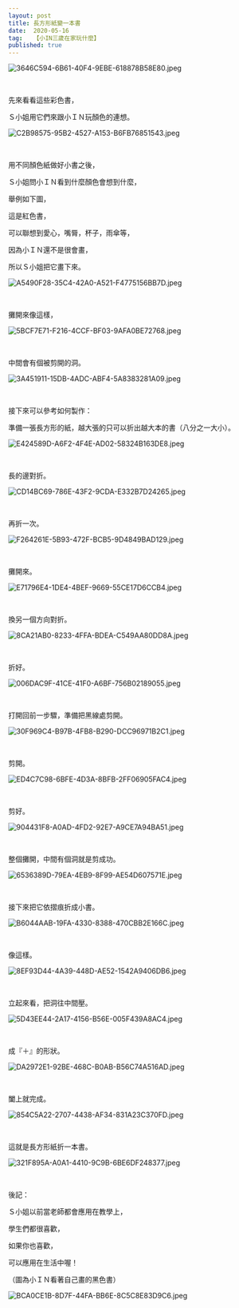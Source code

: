```yaml
---
layout: post
title: 長方形紙變一本書
date:  2020-05-16
tag:   【小IN三歲在家玩什麼】
published: true 
---
```

<p><img alt="3646C594-6B61-40F4-9EBE-618878B58E80.jpeg" src="https://pic.pimg.tw/smlife543/1589630523-4256515916_n.jpg" title="3646C594-6B61-40F4-9EBE-618878B58E80.jpeg"></p>

<p>&nbsp;</p>

<p>先來看看這些彩色書，</p>

<p>Ｓ小姐用它們來跟小ＩＮ玩顏色的連想。</p>

<p><img alt="C2B98575-95B2-4527-A153-B6FB76851543.jpeg" src="https://pic.pimg.tw/smlife543/1589630678-3111443973_n.jpg" title="C2B98575-95B2-4527-A153-B6FB76851543.jpeg"></p>

<p>&nbsp;</p>

<p>用不同顏色紙做好小書之後，</p>

<p>Ｓ小姐問小ＩＮ看到什麼顏色會想到什麼，</p>

<p>舉例如下圖，</p>

<p>這是紅色書，</p>

<p>可以聯想到愛心，嘴脣，杯子，雨傘等，</p>

<p>因為小ＩＮ還不是很會畫，</p>

<p>所以Ｓ小姐把它畫下來。</p>

<p><img alt="A5490F28-35C4-42A0-A521-F4775156BB7D.jpeg" src="https://pic.pimg.tw/smlife543/1589630484-3583787701_n.jpg" title="A5490F28-35C4-42A0-A521-F4775156BB7D.jpeg"></p>

<p>&nbsp;</p>

<p>攤開來像這樣，</p>

<p><img alt="5BCF7E71-F216-4CCF-BF03-9AFA0BE72768.jpeg" src="https://pic.pimg.tw/smlife543/1589630485-1980314323_n.jpg" title="5BCF7E71-F216-4CCF-BF03-9AFA0BE72768.jpeg"></p>

<p>&nbsp;</p>

<p>中間會有個被剪開的洞。</p>

<p><img alt="3A451911-15DB-4ADC-ABF4-5A8383281A09.jpeg" src="https://pic.pimg.tw/smlife543/1589630485-2852204389_n.jpg" title="3A451911-15DB-4ADC-ABF4-5A8383281A09.jpeg"></p>

<p>&nbsp;</p>

<p>接下來可以參考如何製作：</p>

<p>準備一張長方形的紙，越大張的只可以折出越大本的書（八分之一大小）。</p>

<p><img alt="E424589D-A6F2-4F4E-AD02-58324B163DE8.jpeg" src="https://pic.pimg.tw/smlife543/1589630485-3808578344_n.jpg" title="E424589D-A6F2-4F4E-AD02-58324B163DE8.jpeg"></p>

<p>&nbsp;</p>

<p>長的邊對折。</p>

<p><img alt="CD14BC69-786E-43F2-9CDA-E332B7D24265.jpeg" src="https://pic.pimg.tw/smlife543/1589630492-895538178_n.jpg" title="CD14BC69-786E-43F2-9CDA-E332B7D24265.jpeg"></p>

<p>&nbsp;</p>

<p>再折一次。</p>

<p><img alt="F264261E-5B93-472F-BCB5-9D4849BAD129.jpeg" src="https://pic.pimg.tw/smlife543/1589630493-3964372585_n.jpg" title="F264261E-5B93-472F-BCB5-9D4849BAD129.jpeg"></p>

<p>&nbsp;</p>

<p>攤開來。</p>

<p><img alt="E71796E4-1DE4-4BEF-9669-55CE17D6CCB4.jpeg" src="https://pic.pimg.tw/smlife543/1589630493-2958570157_n.jpg" title="E71796E4-1DE4-4BEF-9669-55CE17D6CCB4.jpeg"></p>

<p>&nbsp;</p>

<p>換另一個方向對折。</p>

<p><img alt="8CA21AB0-8233-4FFA-BDEA-C549AA80DD8A.jpeg" src="https://pic.pimg.tw/smlife543/1589630495-3875757583_n.jpg" title="8CA21AB0-8233-4FFA-BDEA-C549AA80DD8A.jpeg"></p>

<p>&nbsp;</p>

<p>折好。</p>

<p><img alt="006DAC9F-41CE-41F0-A6BF-756B02189055.jpeg" src="https://pic.pimg.tw/smlife543/1589630501-3196766_n.jpg" title="006DAC9F-41CE-41F0-A6BF-756B02189055.jpeg"></p>

<p>&nbsp;</p>

<p>打開回前一步驟，準備把黑線處剪開。</p>

<p><img alt="30F969C4-B97B-4FB8-B290-DCC96971B2C1.jpeg" src="https://pic.pimg.tw/smlife543/1589630500-1746971891_n.jpg" title="30F969C4-B97B-4FB8-B290-DCC96971B2C1.jpeg"></p>

<p>&nbsp;</p>

<p>剪開。</p>

<p><img alt="ED4C7C98-6BFE-4D3A-8BFB-2FF06905FAC4.jpeg" src="https://pic.pimg.tw/smlife543/1589630501-1560230309_n.jpg" title="ED4C7C98-6BFE-4D3A-8BFB-2FF06905FAC4.jpeg"></p>

<p>&nbsp;</p>

<p>剪好。</p>

<p><img alt="904431F8-A0AD-4FD2-92E7-A9CE7A94BA51.jpeg" src="https://pic.pimg.tw/smlife543/1589630506-3367177506_n.jpg" title="904431F8-A0AD-4FD2-92E7-A9CE7A94BA51.jpeg"></p>

<p>&nbsp;</p>

<p>整個攤開，中間有個洞就是剪成功。</p>

<p><img alt="6536389D-79EA-4EB9-8F99-AE54D607571E.jpeg" src="https://pic.pimg.tw/smlife543/1589630508-2587927971_n.jpg" title="6536389D-79EA-4EB9-8F99-AE54D607571E.jpeg"></p>

<p>&nbsp;</p>

<p>接下來把它依摺痕折成小書。</p>

<p><img alt="B6044AAB-19FA-4330-8388-470CBB2E166C.jpeg" src="https://pic.pimg.tw/smlife543/1589630508-2673114602_n.jpg" title="B6044AAB-19FA-4330-8388-470CBB2E166C.jpeg"></p>

<p>&nbsp;</p>

<p>像這樣。</p>

<p><img alt="8EF93D44-4A39-448D-AE52-1542A9406DB6.jpeg" src="https://pic.pimg.tw/smlife543/1589630511-865785846_n.jpg" title="8EF93D44-4A39-448D-AE52-1542A9406DB6.jpeg"></p>

<p>&nbsp;</p>

<p>立起來看，把洞往中間壓。</p>

<p><img alt="5D43EE44-2A17-4156-B56E-005F439A8AC4.jpeg" src="https://pic.pimg.tw/smlife543/1589630514-708852013_n.jpg" title="5D43EE44-2A17-4156-B56E-005F439A8AC4.jpeg"></p>

<p>&nbsp;</p>

<p>成『＋』的形狀。</p>

<p><img alt="DA2972E1-92BE-468C-B0AB-B56C74A516AD.jpeg" src="https://pic.pimg.tw/smlife543/1589630515-3092609446_n.jpg" title="DA2972E1-92BE-468C-B0AB-B56C74A516AD.jpeg"></p>

<p>&nbsp;</p>

<p>闔上就完成。</p>

<p><img alt="854C5A22-2707-4438-AF34-831A23C370FD.jpeg" src="https://pic.pimg.tw/smlife543/1589630516-2415969779_n.jpg" title="854C5A22-2707-4438-AF34-831A23C370FD.jpeg"></p>

<p>&nbsp;</p>

<p>這就是長方形紙折一本書。</p>

<p><img alt="321F895A-A0A1-4410-9C9B-6BE6DF248377.jpeg" src="https://pic.pimg.tw/smlife543/1589630520-1397131096_n.jpg" title="321F895A-A0A1-4410-9C9B-6BE6DF248377.jpeg"></p>

<p>&nbsp;</p>

<p>後記：</p>

<p>Ｓ小姐以前當老師都會應用在教學上，</p>

<p>學生們都很喜歡，</p>

<p>如果你也喜歡，</p>

<p>可以應用在生活中喔！</p>

<p>（圖為小ＩＮ看著自己畫的黑色書）</p>

<p><img alt="BCA0CE1B-8D7F-44FA-BB6E-8C5C8E83D9C6.jpeg" src="https://pic.pimg.tw/smlife543/1589630388-3557777980_n.jpg?v=1589630392" title="BCA0CE1B-8D7F-44FA-BB6E-8C5C8E83D9C6.jpeg"></p>

